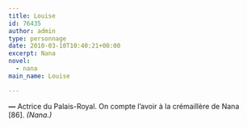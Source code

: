 ```yaml
---
title: Louise
id: 76435
author: admin
type: personnage
date: 2010-03-10T10:40:21+00:00
excerpt: Nana
novel:
  - nana
main_name: Louise

---
```

**—** Actrice du Palais-Royal. On compte l&rsquo;avoir à la crémaillère de Nana [86]. _(Nana.)_